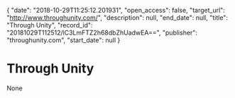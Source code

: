 {
  "date": "2018-10-29T11:25:12.201931", 
  "open_access": false, 
  "target_url": "http://www.throughunity.com/", 
  "description": null, 
  "end_date": null, 
  "title": "Through Unity", 
  "record_id": "20181029T112512/lC3LmFTZ2h68dbZhUadwEA==", 
  "publisher": "throughunity.com", 
  "start_date": null
}

# Through Unity

None